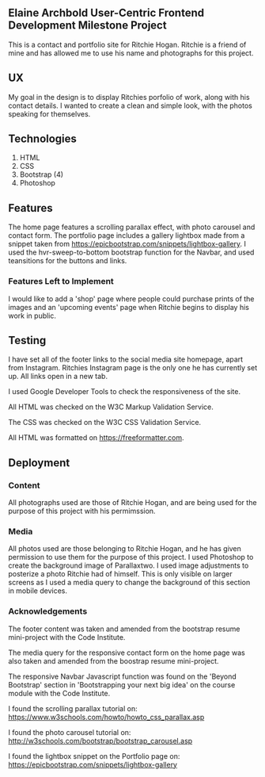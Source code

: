 ## Elaine Archbold User-Centric Frontend Development Milestone Project

This is a contact and portfolio site for Ritchie Hogan. Ritchie is a friend of mine and has allowed me to use his name and photographs for this project.


## UX
My goal in the design is to display Ritchies porfolio of work, along with his contact details. I wanted to create a clean and simple look, with the photos speaking for themselves.


## Technologies
1. HTML
2. CSS
3. Bootstrap (4)
4. Photoshop


## Features
The home page features a scrolling parallax effect, with photo carousel and contact form.
The portfolio page includes a gallery lightbox made from a snippet taken from https://epicbootstrap.com/snippets/lightbox-gallery.
I used the hvr-sweep-to-bottom bootstrap function for the Navbar, and used teansitions for the buttons and links.


### Features Left to Implement
I would like to add a 'shop' page where people could purchase prints of the images and an 'upcoming events' page when Ritchie begins to display his work in public.


## Testing
I have set all of the footer links to the social media site homepage, apart from Instagram. Ritchies Instagram page is the only one he has currently set up. All links open in a new tab.

I used Google Developer Tools to check the responsiveness of the site.

All HTML was checked on the W3C Markup Validation Service.

The CSS was checked on the W3C CSS Validation Service.

All HTML was formatted on https://freeformatter.com.

## Deployment


### Content
All photographs used are those of Ritchie Hogan, and are being used for the purpose of this project with his permimssion.

### Media
All photos used are those belonging to Ritchie Hogan, and he has given permission to use them for the purpose of this project.
I used Photoshop to create the background image of Parallaxtwo. I used image adjustments to posterize a photo Ritchie had of himself. This is only visible on larger screens as I used a media query to change the background of this section in mobile devices.

### Acknowledgements
The footer content was taken and amended from the bootstrap resume mini-project with the Code Institute.

The media query for the responsive contact form on the home page was also taken and amended from the boostrap resume mini-project.

The responsive Navbar Javascript function was found on the 'Beyond Bootstrap' section in 'Bootstrapping your next big idea' on the course module with the Code Institute.

I found the scrolling parallax tutorial on: https://www.w3schools.com/howto/howto_css_parallax.asp

I found the photo carousel tutorial on: http://w3schools.com/bootstrap/bootstrap_carousel.asp

I found the lightbox snippet on the Portfolio page on: https://epicbootstrap.com/snippets/lightbox-gallery



